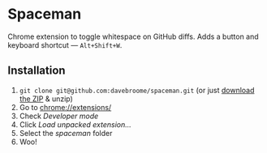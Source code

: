 Spaceman
========

Chrome extension to toggle whitespace on GitHub diffs. Adds a button and keyboard shortcut — `Alt+Shift+W`.


Installation
------------

1. `git clone git@github.com:davebroome/spaceman.git` (or just [download the ZIP](https://github.com/davebroome/spaceman/archive/master.zip) & unzip)
2. Go to [chrome://extensions/](chrome://extensions/)
3. Check _Developer mode_
4. Click _Load unpacked extension..._
5. Select the _spaceman_ folder
6. Woo!
